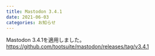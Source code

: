 ```yaml
---
title: Mastodon 3.4.1
date: 2021-06-03
categories: お知らせ
---
```


Mastodon 3.4.1を適用しました。
https://github.com/tootsuite/mastodon/releases/tag/v3.4.1

